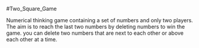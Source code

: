 #Two_Square_Game

Numerical thinking game containing a set of numbers and only two players.
The aim is to reach the last two numbers by deleting numbers to win the game. 
you can delete two numbers that are next to each other or above each other at a time.
